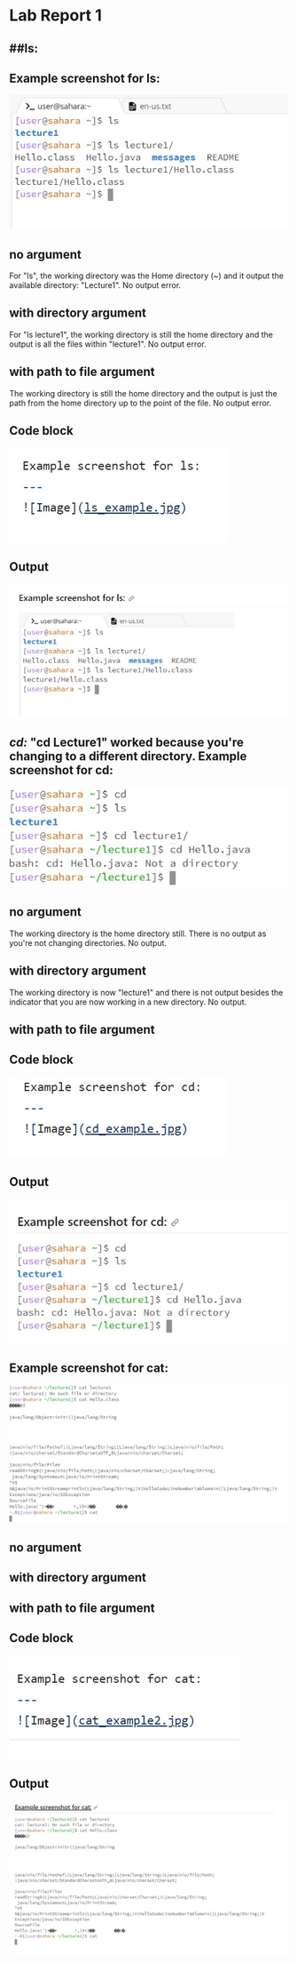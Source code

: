 # Lab Report 1

##ls:
---
Example screenshot for ls:
---
![Image](ls_example.jpg)

no argument
---
For "ls", the working directory was the Home directory (~) and it output the available directory: "Lecture1". No output error.

with directory argument
---
For "ls lecture1", the working directory is still the home directory and the output is all the files within "lecture1". No output error.

with path to file argument
---
The working directory is still the home directory and the output is just the path from the home directory up to the point of the file. No output error.

Code block
---
![Image](ls_codeblock.jpg)

Output
---
![Image](ls_output.jpg)

***cd:***
    "cd Lecture1" worked because you're changing to a different directory. 
Example screenshot for cd:
---
![Image](cd_example.jpg)

no argument
---
The working directory is the home directory still. There is no output as you're not changing directories. No output.

with directory argument
---
The working directory is now "lecture1" and there is not output besides the indicator that you are now working in a new directory. No output.

with path to file argument
---

Code block
---
![Image](cd_codeblock.jpg)

Output
---
![Image](cd_output.jpg)

Example screenshot for cat:
---
![Image](cat_example2.jpg)

no argument
---

with directory argument
---

with path to file argument
---

Code block
---
![Image](cat_codeblock.jpg)

Output
---
![Image](cat_output.jpg)
